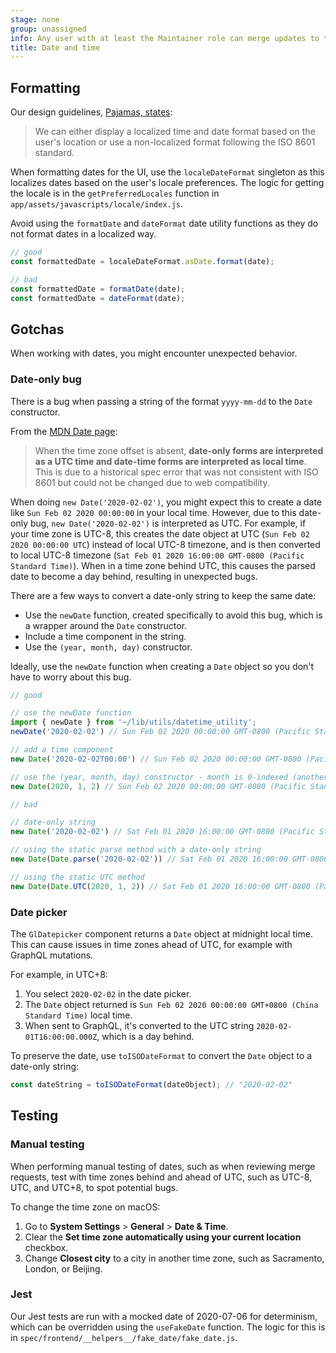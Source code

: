 ```yaml
---
stage: none
group: unassigned
info: Any user with at least the Maintainer role can merge updates to this content. For details, see https://docs.gitlab.com/development/development_processes/#development-guidelines-review.
title: Date and time
---
```


## Formatting

Our design guidelines, [Pajamas, states](https://design.gitlab.com/content/date-and-time):

> We can either display a localized time and date format based on the user's location or use a non-localized format following the ISO 8601 standard.

When formatting dates for the UI, use the `localeDateFormat` singleton as this localizes dates based on the user's locale preferences.
The logic for getting the locale is in the `getPreferredLocales` function in `app/assets/javascripts/locale/index.js`.

Avoid using the `formatDate` and `dateFormat` date utility functions as they do not format dates in a localized way.

```javascript
// good
const formattedDate = localeDateFormat.asDate.format(date);

// bad
const formattedDate = formatDate(date);
const formattedDate = dateFormat(date);
```

## Gotchas

When working with dates, you might encounter unexpected behavior.

### Date-only bug

There is a bug when passing a string of the format `yyyy-mm-dd` to the `Date` constructor.

From the [MDN Date page](https://developer.mozilla.org/en-US/docs/Web/JavaScript/Reference/Global_Objects/Date):

> When the time zone offset is absent, **date-only forms are interpreted as a UTC time and date-time forms are interpreted as local time**.
This is due to a historical spec error that was not consistent with ISO 8601 but could not be changed due to web compatibility.

When doing `new Date('2020-02-02')`, you might expect this to create a date like `Sun Feb 02 2020 00:00:00` in your local time.
However, due to this date-only bug, `new Date('2020-02-02')` is interpreted as UTC.
For example, if your time zone is UTC-8, this creates the date object at UTC (`Sun Feb 02 2020 00:00:00 UTC`) instead of local UTC-8 timezone, and is then converted to local UTC-8 timezone (`Sat Feb 01 2020 16:00:00 GMT-0800 (Pacific Standard Time)`).
When in a time zone behind UTC, this causes the parsed date to become a day behind, resulting in unexpected bugs.

There are a few ways to convert a date-only string to keep the same date:

- Use the `newDate` function, created specifically to avoid this bug, which is a wrapper around the `Date` constructor.
- Include a time component in the string.
- Use the `(year, month, day)` constructor.

Ideally, use the `newDate` function when creating a `Date` object so you don't have to worry about this bug.

```javascript
// good

// use the newDate function
import { newDate } from '~/lib/utils/datetime_utility';
newDate('2020-02-02') // Sun Feb 02 2020 00:00:00 GMT-0800 (Pacific Standard Time)

// add a time component
new Date('2020-02-02T00:00') // Sun Feb 02 2020 00:00:00 GMT-0800 (Pacific Standard Time)

// use the (year, month, day) constructor - month is 0-indexed (another source of possible bugs, yay!)
new Date(2020, 1, 2) // Sun Feb 02 2020 00:00:00 GMT-0800 (Pacific Standard Time)

// bad

// date-only string
new Date('2020-02-02') // Sat Feb 01 2020 16:00:00 GMT-0800 (Pacific Standard Time)

// using the static parse method with a date-only string
new Date(Date.parse('2020-02-02')) // Sat Feb 01 2020 16:00:00 GMT-0800 (Pacific Standard Time)

// using the static UTC method
new Date(Date.UTC(2020, 1, 2)) // Sat Feb 01 2020 16:00:00 GMT-0800 (Pacific Standard Time)
```

### Date picker

The `GlDatepicker` component returns a `Date` object at midnight local time.
This can cause issues in time zones ahead of UTC, for example with GraphQL mutations.

For example, in UTC+8:

1. You select `2020-02-02` in the date picker.
1. The `Date` object returned is `Sun Feb 02 2020 00:00:00 GMT+0800 (China Standard Time)` local time.
1. When sent to GraphQL, it's converted to the UTC string `2020-02-01T16:00:00.000Z`, which is a day behind.

To preserve the date, use `toISODateFormat` to convert the `Date` object to a date-only string:

```javascript
const dateString = toISODateFormat(dateObject); // "2020-02-02"
```

## Testing

### Manual testing

When performing manual testing of dates, such as when reviewing merge requests, test with time zones behind and ahead of UTC, such as UTC-8, UTC, and UTC+8, to spot potential bugs.

To change the time zone on macOS:

1. Go to **System Settings** > **General** > **Date & Time**.
1. Clear the **Set time zone automatically using your current location** checkbox.
1. Change **Closest city** to a city in another time zone, such as Sacramento, London, or Beijing.

### Jest

Our Jest tests are run with a mocked date of 2020-07-06 for determinism, which can be overridden using the `useFakeDate` function.
The logic for this is in `spec/frontend/__helpers__/fake_date/fake_date.js`.
